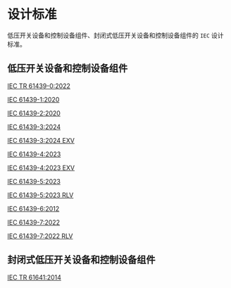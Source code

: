 # 设计标准

低压开关设备和控制设备组件、封闭式低压开关设备和控制设备组件的 `IEC` 设计标准。

## 低压开关设备和控制设备组件

[IEC TR 61439-0:2022][IEC TR 61439-0:2022]

[IEC 61439-1:2020][IEC 61439-1:2020 RLV]

[IEC 61439-2:2020][IEC 61439-2:2020]

[IEC 61439-3:2024][IEC 61439-3:2024]

[IEC 61439-3:2024 EXV][IEC 61439-3:2024 EXV(Extended version)]

[IEC 61439-4:2023][IEC 61439-4:2023]

[IEC 61439-4:2023 EXV][IEC 61439-4:2023 EXV(Extended version)]

[IEC 61439-5:2023][IEC 61439-5:2023]

[IEC 61439-5:2023 RLV][IEC 61439-5:2023 RLV(Redline version)]

[IEC 61439-6:2012][IEC 61439-6:2012]

[IEC 61439-7:2022][IEC 61439-7:2022]

[IEC 61439-7:2022 RLV][IEC 61439-7:2022 RLV(Redline version)]

## 封闭式低压开关设备和控制设备组件

[IEC TR 61641:2014][IEC 61641]

[//]: # (低压开关设备和控制设备组件)
[IEC TR 61439-0:2022]: <https://webstore.iec.ch/publication/66003> "低压开关设备和控制设备组件 - 第0部分: 指定组件指南"
[IEC 61439-1:2020 RLV]: <https://webstore.iec.ch/publication/67026> "低压开关设备和控制设备组件 - 第1部分: 总则"
[IEC 61439-2:2020]: <https://webstore.iec.ch/publication/30043> "低压开关设备和控制设备组件 - 第2部分: 电源开关设备和控制设备组件"
[IEC 61439-3:2024]: <https://webstore.iec.ch/publication/68496> "低压开关设备和控制设备组件 - 第3部分: 普通人操作的配电板(DBO)"
[IEC 61439-3:2024 EXV(Extended version)]: <https://webstore.iec.ch/publication/93495> "低压开关设备和控制设备组件 - 第3部分: 普通人操作的配电板(DBO)"
[IEC 61439-4:2023]: <https://webstore.iec.ch/publication/69748> "低压开关设备和控制设备组件 - 第4部分: 建筑工地组件的特殊要求(ACS)"
[IEC 61439-4:2023 EXV(Extended version)]: <https://webstore.iec.ch/publication/89515> "低压开关设备和控制设备组件 - 第4部分: 建筑工地组件的特殊要求(ACS)"
[IEC 61439-5:2023]: <https://webstore.iec.ch/publication/67982> "低压开关设备和控制设备组件 - 第5部分: 公共网络配电用组件"
[IEC 61439-5:2023 RLV(Redline version)]: <https://webstore.iec.ch/publication/85236> "低压开关设备和控制设备组件 - 第5部分: 公共网络配电用组件"
[IEC 61439-6:2012]: <https://webstore.iec.ch/publication/5463> "低压开关设备和控制设备组件 - 第6部分: 母线干线系统(母线槽)"
[IEC 61439-7:2022]: <https://webstore.iec.ch/publication/67983> "低压开关设备和控制设备组件 - 第7部分: 码头、露营地、市场广场、电动汽车充电站等特殊应用的组件"
[IEC 61439-7:2022 RLV(Redline version)]: <https://webstore.iec.ch/publication/77373> "低压开关设备和控制设备组件 - 第7部分: 码头、露营地、市场广场、电动汽车充电站等特殊应用的组件"

[//]: # (封闭式低压开关设备和控制设备组件)
[IEC 61641]: <https://webstore.iec.ch/publication/5680> "封闭式低压开关设备和控制设备组件 - 内部故障引起的电弧条件下的试验指南"
